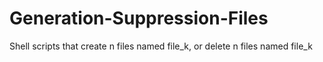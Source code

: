 # Generation-Suppression-Files
Shell scripts that create n files named file_k, or delete n files named file_k
